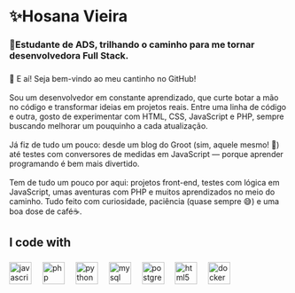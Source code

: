 <h1 align="left">✨Hosana Vieira</h1>

###

<h3 align="left">🚀Estudante de ADS, trilhando o caminho para me tornar desenvolvedora Full Stack.</h3>

###

<p align="left">👋 E aí! Seja bem-vindo ao meu cantinho no GitHub!<br><br>Sou um desenvolvedor em constante aprendizado, que curte botar a mão no código e transformar ideias em projetos reais. Entre uma linha de código e outra, gosto de experimentar com HTML, CSS, JavaScript e PHP, sempre buscando melhorar um pouquinho a cada atualização.<br><br>Já fiz de tudo um pouco: desde um blog do Groot (sim, aquele mesmo! 🌱) até testes com conversores de medidas em JavaScript — porque aprender programando é bem mais divertido.<br><br>Tem de tudo um pouco por aqui: projetos front-end, testes com lógica em JavaScript, umas aventuras com PHP e muitos aprendizados no meio do caminho. Tudo feito com curiosidade, paciência (quase sempre 😅) e uma boa dose de café☕️.</p>

###

<h2 align="left">I code with</h2>

###

<div align="left">
  <img src="https://cdn.jsdelivr.net/gh/devicons/devicon/icons/javascript/javascript-original.svg" height="40" alt="javascript logo"  />
  <img width="12" />
  <img src="https://cdn.jsdelivr.net/gh/devicons/devicon/icons/php/php-original.svg" height="40" alt="php logo"  />
  <img width="12" />
  <img src="https://cdn.jsdelivr.net/gh/devicons/devicon/icons/python/python-original.svg" height="40" alt="python logo"  />
  <img width="12" />
  <img src="https://cdn.jsdelivr.net/gh/devicons/devicon/icons/mysql/mysql-original.svg" height="40" alt="mysql logo"  />
  <img width="12" />
  <img src="https://cdn.jsdelivr.net/gh/devicons/devicon/icons/postgresql/postgresql-original.svg" height="40" alt="postgresql logo"  />
  <img width="12" />
  <img src="https://cdn.jsdelivr.net/gh/devicons/devicon/icons/html5/html5-original.svg" height="40" alt="html5 logo"  />
  <img width="12" />
  <img src="https://cdn.jsdelivr.net/gh/devicons/devicon/icons/docker/docker-original.svg" height="40" alt="docker logo"  />
</div>

###
